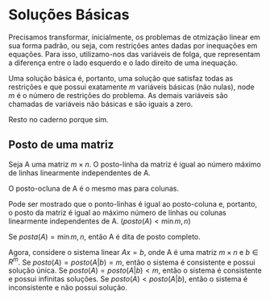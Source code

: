 # Soluções Básicas
Precisamos transformar, inicialmente, os problemas de otmização linear em sua forma padrão, ou seja, com restrições antes dadas por inequações em equações. Para isso, utilizamo-nos das variáveis de folga, que representam a diferença entre o lado esquerdo e o lado direito de uma inequação.

Uma solução básica é, portanto, uma solução que satisfaz todas as restrições e que possui exatamente $m$ variáveis básicas (não nulas), node $m$ é o número de restrições do problema. As demais variáveis são chamadas de variáveis não básicas e são iguais a zero.

Resto no caderno porque sim.

## Posto de uma matriz
Seja A uma matriz $m \times n$. O posto-linha da matriz é igual ao número máximo de linhas linearmente independentes de A. 

O posto-ocluna de A é o mesmo mas para colunas.

Pode ser mostrado que o ponto-linhas é igual ao posto-coluna e, portanto, o posto da matriz é igual ao máximo número de linhas ou colunas linearmente independentes de A. ($posto(A) < \min{m, n}$)

Se $posta(A) = \min{m, n}$, então A é dita de posto completo.

Agora, considere o sistema linear $Ax = b$, onde A é uma matriz $m \times n$ e $b \in R^m$. Se $posto(A) = posto(A|b) = m$, então o sistema é consistente e possui solução única. Se $posto(A) = posto(A|b) < m$, então o sistema é consistente e possui infinitas soluções. Se $posto(A) < posto(A|b)$, então o sistema é inconsistente e não possui solução.

